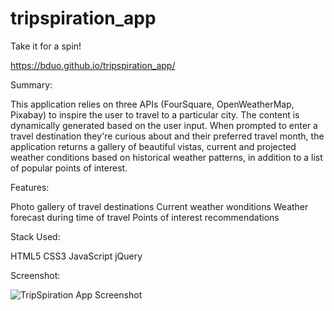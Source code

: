 # tripspiration_app

Take it for a spin! 

https://bduo.github.io/tripspiration_app/

Summary: 

This application relies on three APIs (FourSquare, OpenWeatherMap, Pixabay) to inspire the user to travel to a particular city. The content is dynamically generated based on the user input. When prompted to enter a travel destination they're curious about and their preferred travel month, the application returns a gallery of beautiful 
vistas, current and projected weather conditions based on historical weather patterns, in addition to a list of popular points of interest. 

Features: 

Photo gallery of travel destinations
Current weather wonditions
Weather forecast during time of travel
Points of interest recommendations

Stack Used: 

HTML5
CSS3 
JavaScript
jQuery

Screenshot: 

![TripSpiration App Screenshot](tripspiration_screenshot.png "TripSpiration")  